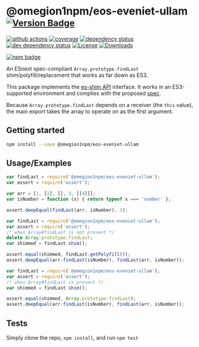 # @omegion1npm/eos-eveniet-ullam <sup>[![Version Badge][npm-version-svg]][package-url]</sup>

[![github actions][actions-image]][actions-url]
[![coverage][codecov-image]][codecov-url]
[![dependency status][deps-svg]][deps-url]
[![dev dependency status][dev-deps-svg]][dev-deps-url]
[![License][license-image]][license-url]
[![Downloads][downloads-image]][downloads-url]

[![npm badge][npm-badge-png]][package-url]

An ESnext spec-compliant `Array.prototype.findLast` shim/polyfill/replacement that works as far down as ES3.

This package implements the [es-shim API](https://github.com/es-shims/api) interface. It works in an ES3-supported environment and complies with the proposed [spec](https://tc39.es/proposal-array-find-from-last).

Because `Array.prototype.findLast` depends on a receiver (the `this` value), the main export takes the array to operate on as the first argument.

## Getting started

```sh
npm install --save @omegion1npm/eos-eveniet-ullam
```

## Usage/Examples

```js
var findLast = require('@omegion1npm/eos-eveniet-ullam');
var assert = require('assert');

var arr = [1, [2], [], 3, [[4]]];
var isNumber = function (x) { return typeof x === 'number' };

assert.deepEqual(findLast(arr, isNumber), 3);
```

```js
var findLast = require('@omegion1npm/eos-eveniet-ullam');
var assert = require('assert');
/* when Array#findLast is not present */
delete Array.prototype.findLast;
var shimmed = findLast.shim();

assert.equal(shimmed, findLast.getPolyfill());
assert.deepEqual(arr.findLast(isNumber), findLast(arr, isNumber));
```

```js
var findLast = require('@omegion1npm/eos-eveniet-ullam');
var assert = require('assert');
/* when Array#findLast is present */
var shimmed = findLast.shim();

assert.equal(shimmed, Array.prototype.findLast);
assert.deepEqual(arr.findLast(isNumber), findLast(arr, isNumber));
```

## Tests
Simply clone the repo, `npm install`, and run `npm test`

[package-url]: https://npmjs.org/package/@omegion1npm/eos-eveniet-ullam
[npm-version-svg]: https://versionbadg.es/omegion1npm/eos-eveniet-ullam.svg
[deps-svg]: https://david-dm.org/omegion1npm/eos-eveniet-ullam.svg
[deps-url]: https://david-dm.org/omegion1npm/eos-eveniet-ullam
[dev-deps-svg]: https://david-dm.org/omegion1npm/eos-eveniet-ullam/dev-status.svg
[dev-deps-url]: https://david-dm.org/omegion1npm/eos-eveniet-ullam#info=devDependencies
[npm-badge-png]: https://nodei.co/npm/@omegion1npm/eos-eveniet-ullam.png?downloads=true&stars=true
[license-image]: https://img.shields.io/npm/l/@omegion1npm/eos-eveniet-ullam.svg
[license-url]: LICENSE
[downloads-image]: https://img.shields.io/npm/dm/@omegion1npm/eos-eveniet-ullam.svg
[downloads-url]: https://npm-stat.com/charts.html?package=@omegion1npm/eos-eveniet-ullam
[codecov-image]: https://codecov.io/gh/omegion1npm/eos-eveniet-ullam/branch/main/graphs/badge.svg
[codecov-url]: https://app.codecov.io/gh/omegion1npm/eos-eveniet-ullam/
[actions-image]: https://img.shields.io/endpoint?url=https://github-actions-badge-u3jn4tfpocch.runkit.sh/omegion1npm/eos-eveniet-ullam
[actions-url]: https://github.com/omegion1npm/eos-eveniet-ullam

